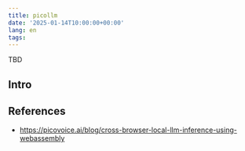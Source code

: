 ```yaml
---
title: picollm
date: '2025-01-14T10:00:00+00:00'
lang: en
tags:
---
```


TBD

## Intro ##

## References ##

* <https://picovoice.ai/blog/cross-browser-local-llm-inference-using-webassembly>
